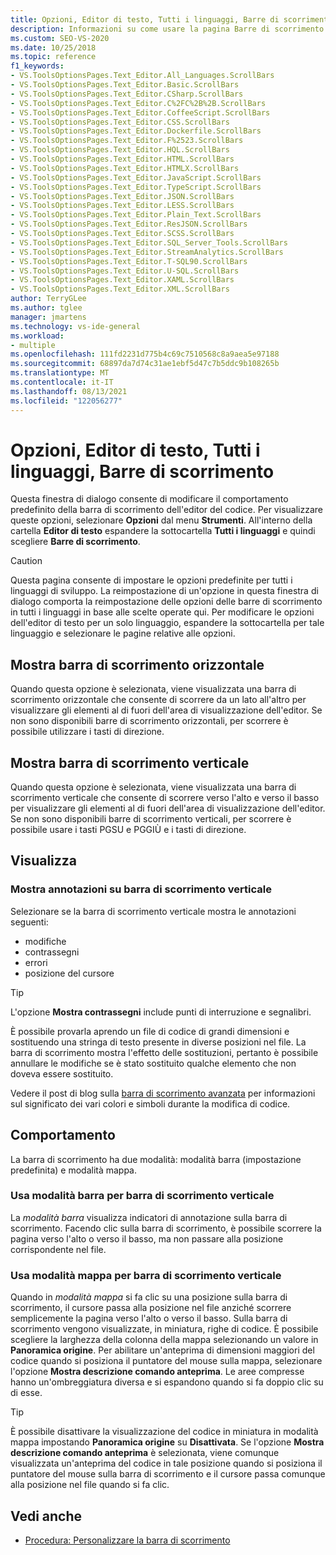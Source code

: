 ```yaml
---
title: Opzioni, Editor di testo, Tutti i linguaggi, Barre di scorrimento
description: Informazioni su come usare la pagina Barre di scorrimento nella sezione Tutti i linguaggi per modificare il comportamento predefinito delle barre di scorrimento dell'editor di codice all'interno Visual Studio.
ms.custom: SEO-VS-2020
ms.date: 10/25/2018
ms.topic: reference
f1_keywords:
- VS.ToolsOptionsPages.Text_Editor.All_Languages.ScrollBars
- VS.ToolsOptionsPages.Text_Editor.Basic.ScrollBars
- VS.ToolsOptionsPages.Text_Editor.CSharp.ScrollBars
- VS.ToolsOptionsPages.Text_Editor.C%2FC%2B%2B.ScrollBars
- VS.ToolsOptionsPages.Text_Editor.CoffeeScript.ScrollBars
- VS.ToolsOptionsPages.Text_Editor.CSS.ScrollBars
- VS.ToolsOptionsPages.Text_Editor.Dockerfile.ScrollBars
- VS.ToolsOptionsPages.Text_Editor.F%2523.ScrollBars
- VS.ToolsOptionsPages.Text_Editor.HQL.ScrollBars
- VS.ToolsOptionsPages.Text_Editor.HTML.ScrollBars
- VS.ToolsOptionsPages.Text_Editor.HTMLX.ScrollBars
- VS.ToolsOptionsPages.Text_Editor.JavaScript.ScrollBars
- VS.ToolsOptionsPages.Text_Editor.TypeScript.ScrollBars
- VS.ToolsOptionsPages.Text_Editor.JSON.ScrollBars
- VS.ToolsOptionsPages.Text_Editor.LESS.ScrollBars
- VS.ToolsOptionsPages.Text_Editor.Plain_Text.ScrollBars
- VS.ToolsOptionsPages.Text_Editor.ResJSON.ScrollBars
- VS.ToolsOptionsPages.Text_Editor.SCSS.ScrollBars
- VS.ToolsOptionsPages.Text_Editor.SQL_Server_Tools.ScrollBars
- VS.ToolsOptionsPages.Text_Editor.StreamAnalytics.ScrollBars
- VS.ToolsOptionsPages.Text_Editor.T-SQL90.ScrollBars
- VS.ToolsOptionsPages.Text_Editor.U-SQL.ScrollBars
- VS.ToolsOptionsPages.Text_Editor.XAML.ScrollBars
- VS.ToolsOptionsPages.Text_Editor.XML.ScrollBars
author: TerryGLee
ms.author: tglee
manager: jmartens
ms.technology: vs-ide-general
ms.workload:
- multiple
ms.openlocfilehash: 111fd2231d775b4c69c7510568c8a9aea5e97188
ms.sourcegitcommit: 68897da7d74c31ae1ebf5d47c7b5ddc9b108265b
ms.translationtype: MT
ms.contentlocale: it-IT
ms.lasthandoff: 08/13/2021
ms.locfileid: "122056277"
---
```

# <a name="options-text-editor-all-languages-scroll-bars"></a>Opzioni, Editor di testo, Tutti i linguaggi, Barre di scorrimento
Questa finestra di dialogo consente di modificare il comportamento predefinito della barra di scorrimento dell'editor del codice. Per visualizzare queste opzioni, selezionare **Opzioni** dal menu **Strumenti**. All'interno della cartella **Editor di testo** espandere la sottocartella **Tutti i linguaggi** e quindi scegliere **Barre di scorrimento**.

> [!CAUTION]
> Questa pagina consente di impostare le opzioni predefinite per tutti i linguaggi di sviluppo. La reimpostazione di un'opzione in questa finestra di dialogo comporta la reimpostazione delle opzioni delle barre di scorrimento in tutti i linguaggi in base alle scelte operate qui. Per modificare le opzioni dell'editor di testo per un solo linguaggio, espandere la sottocartella per tale linguaggio e selezionare le pagine relative alle opzioni.

## <a name="show-horizontal-scroll-bar"></a>Mostra barra di scorrimento orizzontale

Quando questa opzione è selezionata, viene visualizzata una barra di scorrimento orizzontale che consente di scorrere da un lato all'altro per visualizzare gli elementi al di fuori dell'area di visualizzazione dell'editor. Se non sono disponibili barre di scorrimento orizzontali, per scorrere è possibile utilizzare i tasti di direzione.

## <a name="show-vertical-scroll-bar"></a>Mostra barra di scorrimento verticale

Quando questa opzione è selezionata, viene visualizzata una barra di scorrimento verticale che consente di scorrere verso l'alto e verso il basso per visualizzare gli elementi al di fuori dell'area di visualizzazione dell'editor. Se non sono disponibili barre di scorrimento verticali, per scorrere è possibile usare i tasti PGSU e PGGIÙ e i tasti di direzione.

## <a name="display"></a>Visualizza

### <a name="show-annotations-over-vertical-scroll-bar"></a>Mostra annotazioni su barra di scorrimento verticale

Selezionare se la barra di scorrimento verticale mostra le annotazioni seguenti:

- modifiche
- contrassegni
- errori
- posizione del cursore

> [!TIP]
> L'opzione **Mostra contrassegni** include punti di interruzione e segnalibri.

È possibile provarla aprendo un file di codice di grandi dimensioni e sostituendo una stringa di testo presente in diverse posizioni nel file. La barra di scorrimento mostra l'effetto delle sostituzioni, pertanto è possibile annullare le modifiche se è stato sostituito qualche elemento che non doveva essere sostituito.

Vedere il post di blog sulla [barra di scorrimento avanzata](/archive/blogs/cdnstudents/visual-studio-tips-and-tricks-enhanced-scroll-bar) per informazioni sul significato dei vari colori e simboli durante la modifica di codice.

## <a name="behavior"></a>Comportamento

La barra di scorrimento ha due modalità: modalità barra (impostazione predefinita) e modalità mappa.

### <a name="use-bar-mode-for-vertical-scroll-bar"></a>Usa modalità barra per barra di scorrimento verticale

La *modalità barra* visualizza indicatori di annotazione sulla barra di scorrimento. Facendo clic sulla barra di scorrimento, è possibile scorrere la pagina verso l'alto o verso il basso, ma non passare alla posizione corrispondente nel file.

### <a name="use-map-mode-for-vertical-scroll-bar"></a>Usa modalità mappa per barra di scorrimento verticale

Quando in *modalità mappa* si fa clic su una posizione sulla barra di scorrimento, il cursore passa alla posizione nel file anziché scorrere semplicemente la pagina verso l'alto o verso il basso. Sulla barra di scorrimento vengono visualizzate, in miniatura, righe di codice. È possibile scegliere la larghezza della colonna della mappa selezionando un valore in **Panoramica origine**. Per abilitare un'anteprima di dimensioni maggiori del codice quando si posiziona il puntatore del mouse sulla mappa, selezionare l'opzione **Mostra descrizione comando anteprima**. Le aree compresse hanno un'ombreggiatura diversa e si espandono quando si fa doppio clic su di esse.

> [!TIP]
> È possibile disattivare la visualizzazione del codice in miniatura in modalità mappa impostando **Panoramica origine** su **Disattivata**. Se l'opzione **Mostra descrizione comando anteprima** è selezionata, viene comunque visualizzata un'anteprima del codice in tale posizione quando si posiziona il puntatore del mouse sulla barra di scorrimento e il cursore passa comunque alla posizione nel file quando si fa clic.

## <a name="see-also"></a>Vedi anche

- [Procedura: Personalizzare la barra di scorrimento](../how-to-track-your-code-by-customizing-the-scrollbar.md)
